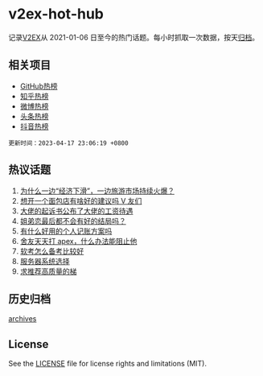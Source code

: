 # v2ex-hot-hub

 记录[V2EX](https://www.v2ex.com/)从 2021-01-06 日至今的热门话题。每小时抓取一次数据，按天[归档](archives)。
 
 ## 相关项目

- [GitHub热榜](https://github.com/snaildev/github-hot-hub)
- [知乎热榜](https://github.com/snaildev/zhihu-hot-hub)
- [微博热榜](https://github.com/snaildev/weibo-hot-hub)
- [头条热榜](https://github.com/snaildev/toutiao-hot-hub)
- [抖音热榜](https://github.com/snaildev/douyin-hot-hub)


 `更新时间：2023-04-17 23:06:19 +0800`

## 热议话题

1. [为什么一边“经济下滑”，一边旅游市场持续火爆？](https://www.v2ex.com/t/933053)
1. [想开一个面包店有啥好的建议吗 V 友们](https://www.v2ex.com/t/933044)
1. [大佬的起诉书公布了大佬的工资待遇](https://www.v2ex.com/t/933037)
1. [姐弟恋最后都不会有好的结局吗？](https://www.v2ex.com/t/933056)
1. [有什么好用的个人记账方案吗](https://www.v2ex.com/t/933058)
1. [舍友天天打 apex，什么办法能阻止他](https://www.v2ex.com/t/933164)
1. [软考怎么备考比较好](https://www.v2ex.com/t/933087)
1. [服务器系统选择](https://www.v2ex.com/t/933043)
1. [求推荐高质量的梯](https://www.v2ex.com/t/933080)

## 历史归档

[archives](archives)

## License

See the [LICENSE](LICENSE) file for license rights and limitations (MIT).
